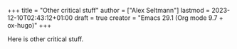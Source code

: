 +++
title = "Other critical stuff"
author = ["Alex Seltmann"]
lastmod = 2023-12-10T02:43:12+01:00
draft = true
creator = "Emacs 29.1 (Org mode 9.7 + ox-hugo)"
+++

Here is other critical stuff.
